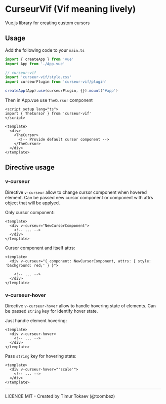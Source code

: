 # CurseurVif (Vif meaning lively)

Vue.js library for creating custom cursors

## Usage

Add the following code to your `main.ts`

```ts
import { createApp } from 'vue'
import App from './App.vue'

// curseur-vif
import 'curseur-vif/style.css'
import curseurPlugin from 'curseur-vif/plugin'

createApp(App).use(curseurPlugin, {}).mount('#app')
```

Then in App.vue use `TheCursor` component

```vue
<script setup lang="ts">
import { TheCursor } from 'curseur-vif'
</script>

<template>
  <div>
    <TheCursor>
      <!-- Provide default cursor component -->
    </TheCursor>
  </div>
</template>
```

## Directive usage

### v-curseur

Directive `v-curseur` allow to change cursor component when hovered element. Can be passed new cursor component or component with attrs object that will be applyed.

Only cursor component:

```vue
<template>
  <div v-curseur="NewCursorComponent">
    <!-- ... -->
  </div>
</template>
```

Cursor component and itself attrs:

```vue
<template>
  <div v-curseur="{ component: NewCursorComponent, attrs: { style: 'background: red;' } }">

    <!-- ... -->
  </div>
</template>
```

### v-curseur-hover

Directive `v-curseur-hover` allow to handle hovering state of elements. Can be passed `string` key for identify hover state.

Just handle element hovering:

```vue
<template>
  <div v-curseur-hover>
    <!-- ... -->
  </div>
</template>
```

Pass `string` key for hovering state:

```vue
<template>
  <div v-curseur-hover="'scale'">
    <!-- ... -->
  </div>
</template>
```

---

LICENCE MIT - Created by Timur Tokaev (@toombez)
